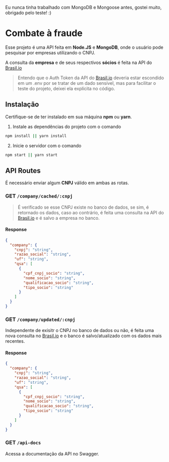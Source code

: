 Eu nunca tinha trabalhado com MongoDB e Mongoose antes, gostei muito, obrigado pelo teste! :)


# Combate à fraude

Esse projeto é uma API feita em **Node.JS** e **MongoDB**, onde o usuário pode pesquisar por empresas utilizando o CNPJ.

A consulta da **empresa** e de seus respectivos **sócios** é feita na API do [Brasil.io](https://brasil.io/home/)

> Entendo que o Auth Token da API do [Brasil.io](https://brasil.io/home/) deveria estar escondido em um .env por se tratar de um dado sensível, mas para facilitar o teste do projeto, deixei ela explícita no código.

## Instalação

Certifique-se de ter instalado em sua máquina **npm** ou **yarn**. 


1) Instale as dependências do projeto com o comando

```bash
npm install || yarn install
```
2) Inicie o servidor com o comando
```bash
npm start || yarn start
```


## API Routes

 É necessário enviar algum **CNPJ** válido em ambas as rotas.

### GET ```/company/cached/:cnpj```
> É verificado se esse CNPJ existe no banco de dados, se sim, é retornado os dados, caso ao contrário, é feita uma consulta na API do [Brasil.io](https://brasil.io/home/) e é salvo a empresa no banco.

#### Response

```json
{
  "company": {
    "cnpj": "string",
    "razao_social": "string",
    "uf": "string",
    "qsa": [
      {
        "cpf_cnpj_socio": "string",
        "nome_socio": "string",
        "qualificacao_socio": "string",
        "tipo_socio": "string"
      }
    ]
  }
}
```

### GET ```/company/updated/:cnpj```
Independente de exisitr o CNPJ no banco de dados ou não, é feita uma nova consulta no [Brasil.io](https://brasil.io/home/) e o banco é salvo/atualizado com os dados mais recentes.

#### Response

```json
{
  "company": {
    "cnpj": "string",
    "razao_social": "string",
    "uf": "string",
    "qsa": [
      {
        "cpf_cnpj_socio": "string",
        "nome_socio": "string",
        "qualificacao_socio": "string",
        "tipo_socio": "string"
      }
    ]
  }
}
```
### GET ```/api-docs```
Acessa a documentação da API no Swagger.




